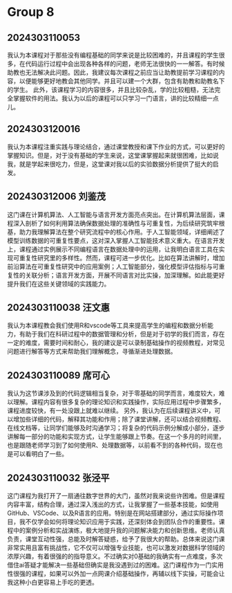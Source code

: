 # Group 8


## 2024303110053

我认为本课程对于那些没有编程基础的同学来说是比较困难的，并且课程的学生很多，在代码运行过程中会出现各种各样的问题，老师无法很快的一一解答。有时候助教也无法解决此问题。因此，我建议每次课程之前应当让助教提前学习课程的内容，以便能够更好地教会其他同学。并且可以建一个大群，包含有助教和助教名下的学生。
此外，该课程学习的内容很多，并且比较杂乱，学的比较粗糙，无法完全掌握软件的用法。我认为以后的课程可以只学习一门语言，讲的比较精细一点儿。

## 2024303120016

我认为本课程注重实践与理论结合，通过课堂教授和课下作业的方式，可以更好的掌握知识。但是，对于没有基础的学生来说，这堂课掌握起来就很困难，比如说我，就是学起来很吃力，但是，这堂课对我以后的实验数据分析提供了挺大的启发。

## 202430312006 刘鉴茂

这门课在计算机算法、人工智能与语言开发方面亮点突出。在计算机算法层面，课程深入剖析了如何利用算法确保数据处理的准确性与可重复性，为后续研究筑牢根基，助力我理解算法在整个研究流程中的核心作用。于人工智能领域，详细阐述了模型训练数据的可重复性要点，这对深入掌握人工智能技术意义重大。在语言开发上，课程通过实例展示不同编程语言在数据处理中的运用，让我明白语言工具在实现可重复性研究里的多样性。然而，课程可进一步优化。比如在算法讲解时，增加前沿算法在可重复性研究中的应用案例；人工智能部分，强化模型评估指标与可重复性的关联分析；语言开发方面，开展不同语言对比实操，加深理解。如此能更好提升我们在这些关键领域的实践能力。

## 2024303110038 汪文惠

我认为本课程教会我们使用R和vscode等工具来提高学生的编程和数据分析能力，有助于我们在科研过程中的数据管理和分析，但是对于初学的我们而言，存在一定的难度，需要时间和耐心，我的建议是可以录制基础操作的视频教程，对常见问题进行解答等方式来帮助我们理解概念，寻循渐进处理数据。

## 2024303110089 席可心

我认为这节课涉及到的代码逻辑相当复杂，对于零基础的同学而言，难度较大，难以理解。课程内容有很多复杂的理论知识和实践操作，实际应用过程中步骤繁多，课程进度较快，有一处没跟上就难以继续。
另外，我认为在后续课程讲义中，可以增加些详细的代码，解释其功能和作用；除了课堂讲解，还可以结合视频教程、在线文档等，让同学们能够及时沟通学习；将复杂的代码示例分解成小部分，逐步讲解每一部分的功能和实现方式，让学生能够跟上节奏。在这一个多月的时间里，也是跟随老师学习到了如何使用R、处理数据等，以前看不到的各种代码，现在也是可以看明白了一些。

## 2024303110032 张泾平

这门课程为我打开了一扇通往数字世界的大门，虽然对我来说些许困难。但是课程内容丰富，结构合理，通过深入浅出的方式，让我掌握了一些基本技能，如使用GitHub、VSCode、以及R语言的应用。特别是在网站搭建部分，通过实际操作项目，我不仅学会如何将理论知识应用于实践，还深刻体会到团队合作的重要性。课程中的案例分析和实战演练，极大地提升我的问题解决能力和创新思维。老师认真负责，课堂互动性强，总能及时解答疑惑，给予了我很大的帮助。总体来说这门课非常实用且富有挑战性，它不仅可以增强专业技能，也可以激发对数据科学领域的浓厚兴趣，有着很强的的指导意义。不过确实对0基础的我确实有一点难度，多次借住ai答疑才能解决一些基础但确实是我没遇到过的困难。这门课程作为一门实用性很强的课程，如果可以外加一点网课介绍基础操作，再辅以线下实操，可能会让我这种小白更容易上手吃的更透。
